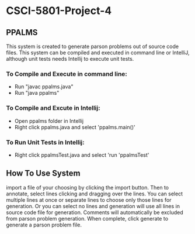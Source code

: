 # CSCI-5801-Project-4
## PPALMS 
This system is created to generate parson problems out of source code files. This system can be compiled and executed in command line or IntelliJ, although unit tests needs Intellij to execute unit tests.

### To Compile and Execute in command line:
- Run "javac ppalms.java" 
- Run "java ppalms"

### To Compile and Excute in Intellij:
- Open ppalms folder in Intellij
- Right click ppalms.java and select 'ppalms.main()'

### To Run Unit Tests in Intellij:
- Right click ppalmsTest.java and select 'run 'ppalmsTest'

## How To Use System
import a file of your choosing by clicking the import button. Then to annotate, select lines clicking and dragging over the lines. You can select multiple lines at once or separate lines to choose only those lines for generation. Or you can select no lines and generation will use all lines in source code file for generation. Comments will automatically be excluded from parson problem generation. When complete, click generate to generate a parson problem file.
